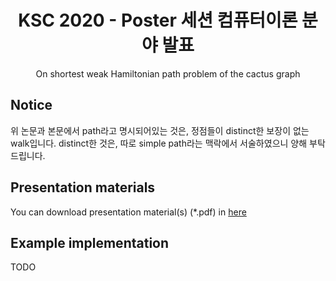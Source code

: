 <div align="center">
    <h1>
        KSC 2020 - Poster 세션 컴퓨터이론 분야 발표
    </h1>
    <p>
        On shortest weak Hamiltonian path problem of the cactus graph
    </p>
</div>

## Notice
위 논문과 본문에서 path라고 명시되어있는 것은, 정점들이 distinct한 보장이 없는 walk입니다. distinct한 것은, 따로 simple path라는 맥락에서 서술하였으니 양해 부탁 드립니다.

## Presentation materials
You can download presentation material(s) (*.pdf) in [here](./KSC2020_6.pdf)

## Example implementation
TODO